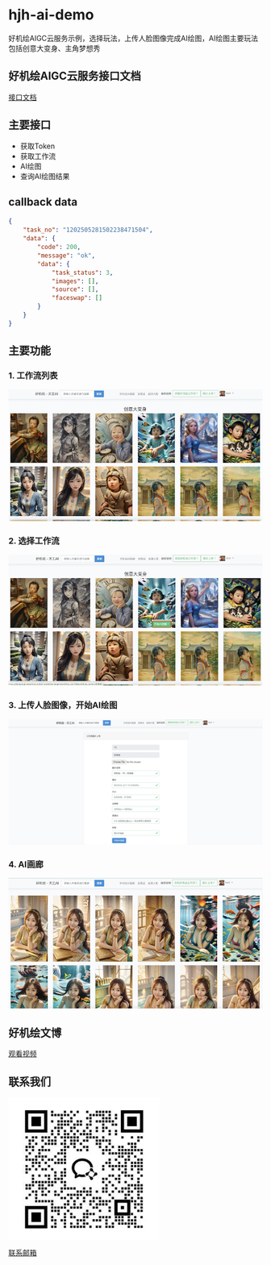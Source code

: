 # hjh-ai-demo

好机绘AIGC云服务示例，选择玩法，上传人脸图像完成AI绘图，AI绘图主要玩法包括创意大变身、主角梦想秀

## 好机绘AIGC云服务接口文档

[接口文档](https://cloud.wepromo.cn/openapi/index.html)

## 主要接口

* 获取Token
* 获取工作流
* AI绘图
* 查询AI绘图结果

## callback data
```json
{
	"task_no": "1202505281502238471504",
	"data": {
        "code": 200,
        "message": "ok",
        "data": {
		    "task_status": 3,
		    "images": [],
		    "source": [],
		    "faceswap": []
        }
	}
}
```

## 主要功能

### 1. 工作流列表

![](docs/2.png)

### 2. 选择工作流

![](docs/3.png)

### 3. 上传人脸图像，开始AI绘图

![](docs/WX20250529-155434@2x.png)

### 4. AI画廊

![](docs/1.png)

## 好机绘文博

[观看视频](https://ai.wepromo.cn/images/announcement_image/844a870837301c4395bf1bb5a970fffa1741663274.mp4)

## 联系我们

<img src="docs/WX20250529-163541@2x.png" width="300px" alt="企业微信" align=center />

[联系邮箱](mailto:xitongtongzhi@ai-space.net)
